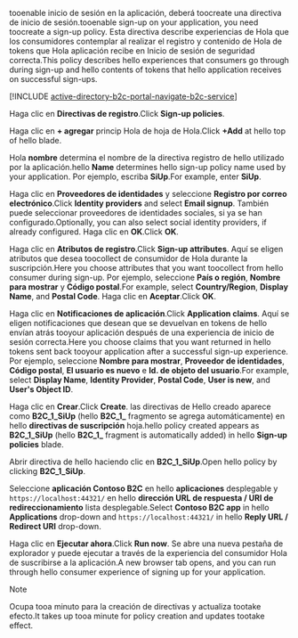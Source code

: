 <span data-ttu-id="e29f7-101">tooenable inicio de sesión en la aplicación, deberá toocreate una directiva de inicio de sesión.</span><span class="sxs-lookup"><span data-stu-id="e29f7-101">tooenable sign-up on your application, you need toocreate a sign-up policy.</span></span> <span data-ttu-id="e29f7-102">Esta directiva describe experiencias de Hola que los consumidores contemplar al realizar el registro y contenido de Hola de tokens que Hola aplicación recibe en Inicio de sesión de seguridad correcta.</span><span class="sxs-lookup"><span data-stu-id="e29f7-102">This policy describes hello experiences that consumers go through during sign-up and hello contents of tokens that hello application receives on successful sign-ups.</span></span>

[!INCLUDE [active-directory-b2c-portal-navigate-b2c-service](active-directory-b2c-portal-navigate-b2c-service.md)]

<span data-ttu-id="e29f7-103">Haga clic en **Directivas de registro**.</span><span class="sxs-lookup"><span data-stu-id="e29f7-103">Click **Sign-up policies**.</span></span>

<span data-ttu-id="e29f7-104">Haga clic en **+ agregar** princip Hola de hoja de Hola.</span><span class="sxs-lookup"><span data-stu-id="e29f7-104">Click **+Add** at hello top of hello blade.</span></span>

<span data-ttu-id="e29f7-105">Hola **nombre** determina el nombre de la directiva registro de hello utilizado por la aplicación.</span><span class="sxs-lookup"><span data-stu-id="e29f7-105">hello **Name** determines hello sign-up policy name used by your application.</span></span> <span data-ttu-id="e29f7-106">Por ejemplo, escriba **SiUp**.</span><span class="sxs-lookup"><span data-stu-id="e29f7-106">For example, enter **SiUp**.</span></span>

<span data-ttu-id="e29f7-107">Haga clic en **Proveedores de identidades** y seleccione **Registro por correo electrónico**.</span><span class="sxs-lookup"><span data-stu-id="e29f7-107">Click **Identity providers** and select **Email signup**.</span></span> <span data-ttu-id="e29f7-108">También puede seleccionar proveedores de identidades sociales, si ya se han configurado.</span><span class="sxs-lookup"><span data-stu-id="e29f7-108">Optionally, you can also select social identity providers, if already configured.</span></span> <span data-ttu-id="e29f7-109">Haga clic en **OK**.</span><span class="sxs-lookup"><span data-stu-id="e29f7-109">Click **OK**.</span></span>

<span data-ttu-id="e29f7-110">Haga clic en **Atributos de registro**.</span><span class="sxs-lookup"><span data-stu-id="e29f7-110">Click **Sign-up attributes**.</span></span> <span data-ttu-id="e29f7-111">Aquí se eligen atributos que desea toocollect de consumidor de Hola durante la suscripción.</span><span class="sxs-lookup"><span data-stu-id="e29f7-111">Here you choose attributes that you want toocollect from hello consumer during sign-up.</span></span> <span data-ttu-id="e29f7-112">Por ejemplo, seleccione **País o región**, **Nombre para mostrar** y **Código postal**.</span><span class="sxs-lookup"><span data-stu-id="e29f7-112">For example, select **Country/Region**, **Display Name**, and **Postal Code**.</span></span> <span data-ttu-id="e29f7-113">Haga clic en **Aceptar**.</span><span class="sxs-lookup"><span data-stu-id="e29f7-113">Click **OK**.</span></span>

<span data-ttu-id="e29f7-114">Haga clic en **Notificaciones de aplicación**.</span><span class="sxs-lookup"><span data-stu-id="e29f7-114">Click **Application claims**.</span></span> <span data-ttu-id="e29f7-115">Aquí se eligen notificaciones que desean que se devuelvan en tokens de hello envían atrás tooyour aplicación después de una experiencia de inicio de sesión correcta.</span><span class="sxs-lookup"><span data-stu-id="e29f7-115">Here you choose claims that you want returned in hello tokens sent back tooyour application after a successful sign-up experience.</span></span> <span data-ttu-id="e29f7-116">Por ejemplo, seleccione **Nombre para mostrar**, **Proveedor de identidades**, **Código postal**, **El usuario es nuevo** e **Id. de objeto del usuario**.</span><span class="sxs-lookup"><span data-stu-id="e29f7-116">For example, select **Display Name**, **Identity Provider**, **Postal Code**, **User is new**, and **User's Object ID**.</span></span>

<span data-ttu-id="e29f7-117">Haga clic en **Crear**.</span><span class="sxs-lookup"><span data-stu-id="e29f7-117">Click **Create**.</span></span> <span data-ttu-id="e29f7-118">las directivas de Hello creado aparece como **B2C_1_SiUp** (hello **B2C\_1\_**  fragmento se agrega automáticamente) en hello **directivas de suscripción** hoja.</span><span class="sxs-lookup"><span data-stu-id="e29f7-118">hello policy created appears as **B2C_1_SiUp** (hello **B2C\_1\_** fragment is automatically added) in hello **Sign-up policies** blade.</span></span>

<span data-ttu-id="e29f7-119">Abrir directiva de hello haciendo clic en **B2C_1_SiUp**.</span><span class="sxs-lookup"><span data-stu-id="e29f7-119">Open hello policy by clicking **B2C_1_SiUp**.</span></span>

<span data-ttu-id="e29f7-120">Seleccione **aplicación Contoso B2C** en hello **aplicaciones** desplegable y `https://localhost:44321/` en hello **dirección URL de respuesta / URI de redireccionamiento** lista desplegable.</span><span class="sxs-lookup"><span data-stu-id="e29f7-120">Select **Contoso B2C app** in hello **Applications** drop-down and `https://localhost:44321/` in hello **Reply URL / Redirect URI** drop-down.</span></span>

<span data-ttu-id="e29f7-121">Haga clic en **Ejecutar ahora**.</span><span class="sxs-lookup"><span data-stu-id="e29f7-121">Click **Run now**.</span></span> <span data-ttu-id="e29f7-122">Se abre una nueva pestaña de explorador y puede ejecutar a través de la experiencia del consumidor Hola de suscribirse a la aplicación.</span><span class="sxs-lookup"><span data-stu-id="e29f7-122">A new browser tab opens, and you can run through hello consumer experience of signing up for your application.</span></span>

> [!NOTE]
> <span data-ttu-id="e29f7-123">Ocupa tooa minuto para la creación de directivas y actualiza tootake efecto.</span><span class="sxs-lookup"><span data-stu-id="e29f7-123">It takes up tooa minute for policy creation and updates tootake effect.</span></span>
>